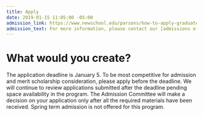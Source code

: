 ```yaml
---
title: Apply
date: 2019-01-15 11:05:00 -05:00
admission_link: https://www.newschool.edu/parsons/how-to-apply-graduate/
admission_text: For more information, please contact our [admissions office](https://www.newschool.edu/request-info/grad/).
---
```


# What would you create?

The application deadline is January 5. To be most competitive for admission and merit scholarship consideration, please apply before the deadline. We will continue to review applications submitted after the deadline pending space availability in the program. The Admission Committee will make a decision on your application only after all the required materials have been received. Spring term admission is not offered for this program.